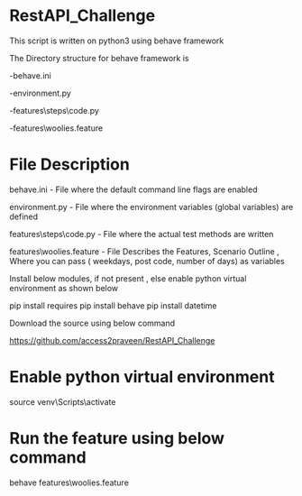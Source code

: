 # RestAPI_Challenge
This script  is written on python3 using behave framework 

The Directory structure for behave framework is 

-behave.ini

-environment.py

-features\steps\code.py

-features\woolies.feature

# File Description

behave.ini - File where the default command line flags are enabled

environment.py - File where the environment variables (global variables) are defined

features\steps\code.py - File where the actual test methods are written

features\woolies.feature - File Describes the Features, Scenario Outline , Where you can pass ( weekdays, post code, number of days) as variables


Install below modules, if not present , else enable python virtual environment as shown below

pip install requires
pip install behave
pip install datetime 


Download the source using below command

https://github.com/access2praveen/RestAPI_Challenge

# Enable python virtual environment 

source venv\Scripts\activate 

# Run the feature using below command

behave features\woolies.feature
